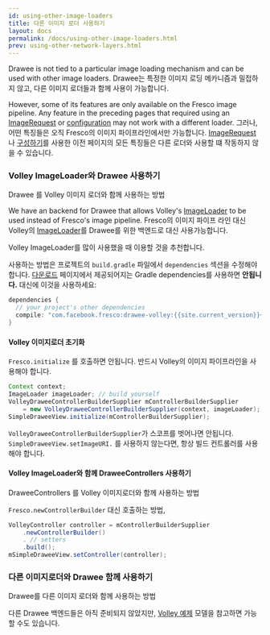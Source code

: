 ```yaml
---
id: using-other-image-loaders
title: 다른 이미지 로더 사용하기
layout: docs
permalink: /docs/using-other-image-loaders.html
prev: using-other-network-layers.html
---
```


Drawee is not tied to a particular image loading mechanism and can be used with other image loaders.
Drawee는 특정한 이미지 로딩 메카니즘과 밀접하지 않고, 다른 이미지 로더들과 함께 사용이 가능합니다.

However, some of its features are only available on the Fresco image pipeline. Any feature in the preceding pages that required using an [ImageRequest](image-requests.html) or [configuration](configure-image-pipeline.html) may not work with a different loader.
그러나, 어떤 특징들은 오직 Fresco의 이미지 파이프라인에서만 가능합니다. [ImageRequest](image-requests.html) 나 [구성하기](configure-image-pipeline.html)를 사용한 이전 페이지의 모든 특징들은 다른 로더와 사용할 떄 작동하지 않을 수 있습니다.

### Volley ImageLoader와 Drawee 사용하기
Drawee 를 Volley 이미지 로더와 함께 사용하는 방법

We have an backend for Drawee that allows Volley's [ImageLoader](https://developer.android.com/training/volley/request.html) to be used instead of Fresco's image pipeline.
Fresco의 이미지 파이프 라인 대신 Volley의 [ImageLoader](https://developer.android.com/training/volley/request.html)를 Drawee를 위한 백엔드로 대신 사용가능합니다.

Volley ImageLoader를 많이 사용했을 때 이용할 것을 추천합니다.

사용하는 방법은 프로젝트의 `build.gradle` 파일에서 `dependencies` 섹션을 수정해야 합니다. [다운로드](download-fresco.html) 페이지에서 제공되어지는 Gradle dependencies를 사용하면 **안됩니다.**
대신에 이것을 사용하세요:

```groovy
dependencies {
  // your project's other dependencies
  compile: "com.facebook.fresco:drawee-volley:{{site.current_version}}+"
}
```

#### Volley 이미지로더 초기화

`Fresco.initialize` 를 호출하면 안됩니다. 반드시 Volley의 이미지 파이프라인을 사용해야 합니다.

```java
Context context;
ImageLoader imageLoader; // build yourself
VolleyDraweeControllerBuilderSupplier mControllerBuilderSupplier
    = new VolleyDraweeControllerBuilderSupplier(context, imageLoader);
SimpleDraweeView.initialize(mControllerBuilderSupplier);
```

`VolleyDraweeControllerBuilderSupplier`가 스코프를 벗어나면 안됩니다. `SimpleDraweeView.setImageURI.` 를 사용하지 않는다면, 항상 빌드 컨트롤러를 사용해야 합니다.

#### Volley ImageLoader와 함께 DraweeControllers 사용하기
DraweeControllers 를 Volley 이미지로더와 함께 사용하는 방법

`Fresco.newControllerBuilder` 대신 호출하는 방법,

```java
VolleyController controller = mControllerBuilderSupplier
    .newControllerBuilder()
    . // setters
    .build();
mSimpleDraweeView.setController(controller);
```

### 다른 이미지로더와 Drawee 함께 사용하기
Drawee를 다른 이미지 로더와 함께 사용하는 방법

다른 Drawee 백엔드들은 아직 준비되지 않았지만, [Volley 예제](https://github.com/facebook/fresco/tree/master/drawee-backends/drawee-volley/src/main/java/com/facebook/drawee/backends/volley) 모델을 참고하면 가능할 수도 있습니다.

